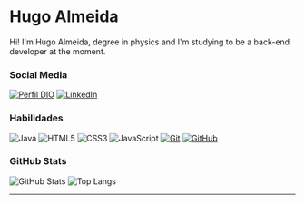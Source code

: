 
# Hugo Almeida
Hi! I'm Hugo Almeida, degree in physics and I'm studying to be a back-end developer at the moment.

### Social Media
[![Perfil DIO](https://img.shields.io/badge/-Meu%20Perfil%20na%20DIO-30A3DC?style=for-the-badge&logoColor=30A3DC&color=363636)](https://web.dio.me/users/hugomurilo_almeida/)
[![LinkedIn](https://img.shields.io/badge/-LinkedIn-000?style=for-the-badge&logo=linkedin&logoColor=DDDDD&color=363636)](https://www.linkedin.com/in/hugo-murilo/)


### Habilidades
![Java](https://img.shields.io/badge/Java-ED8B00?style=for-the-badge&logo=openjdk&logoColor=white&color=363636)
![HTML5](https://img.shields.io/badge/HTML-000?style=for-the-badge&logo=html5&logoColor=30A3DC&color=363636)
![CSS3](https://img.shields.io/badge/CSS3-000?style=for-the-badge&logo=css3&logoColor=E94D5F&color=363636)
![JavaScript](https://img.shields.io/badge/JavaScript-000?style=for-the-badge&logo=javascript&logoColor=30A3DC&color=363636)
[![Git](https://img.shields.io/badge/Git-000?style=for-the-badge&logo=git&logoColor=E94D5F&color=363636)](https://git-scm.com/doc) 
[![GitHub](https://img.shields.io/badge/GitHub-000?style=for-the-badge&logo=github&logoColor=30A3DC&color=363636)](https://docs.github.com/)

### GitHub Stats
![GitHub Stats](https://github-readme-stats.vercel.app/api?username=hugomurilo&theme=transparent&bg_color=000&border_color=008B8B&show_icons=true&icon_color=30A3DC&title_color=008B8B&text_color=FFF)
![Top Langs](https://github-readme-stats-git-masterrstaa-rickstaa.vercel.app/api/top-langs/?username=hugomurilo&layout=compact&bg_color=000&border_color=008B8B&title_color=008B8B&text_color=FFF)

---